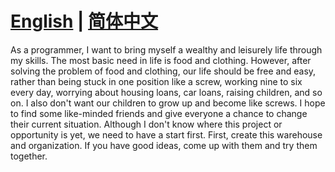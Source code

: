 # [English](README_EN.md) | [简体中文](README_ZH.md)

As a programmer, I want to bring myself a wealthy and leisurely life through my skills. The most basic need in life is food and clothing. However, after solving the problem of food and clothing, our life should be free and easy, rather than being stuck in one position like a screw, working nine to six every day, worrying about housing loans, car loans, raising children, and so on. I also don't want our children to grow up and become like screws. I hope to find some like-minded friends and give everyone a chance to change their current situation. Although I don't know where this project or opportunity is yet, we need to have a start first.
First, create this warehouse and organization. If you have good ideas, come up with them and try them together.


